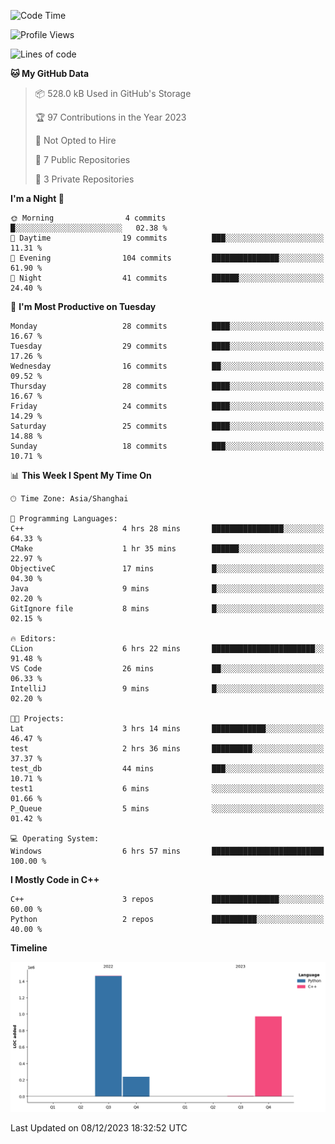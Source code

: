 <!--START_SECTION:waka-->
![Code Time](http://img.shields.io/badge/Code%20Time-70%20hrs%2024%20mins-blue)

![Profile Views](http://img.shields.io/badge/Profile%20Views-11-blue)

![Lines of code](https://img.shields.io/badge/From%20Hello%20World%20I%27ve%20Written-2.7%20million%20lines%20of%20code-blue)

**🐱 My GitHub Data** 

> 📦 528.0 kB Used in GitHub's Storage 
 > 
> 🏆 97 Contributions in the Year 2023
 > 
> 🚫 Not Opted to Hire
 > 
> 📜 7 Public Repositories 
 > 
> 🔑 3 Private Repositories 
 > 
**I'm a Night 🦉** 

```text
🌞 Morning                4 commits           █░░░░░░░░░░░░░░░░░░░░░░░░   02.38 % 
🌆 Daytime                19 commits          ███░░░░░░░░░░░░░░░░░░░░░░   11.31 % 
🌃 Evening                104 commits         ███████████████░░░░░░░░░░   61.90 % 
🌙 Night                  41 commits          ██████░░░░░░░░░░░░░░░░░░░   24.40 % 
```
📅 **I'm Most Productive on Tuesday** 

```text
Monday                   28 commits          ████░░░░░░░░░░░░░░░░░░░░░   16.67 % 
Tuesday                  29 commits          ████░░░░░░░░░░░░░░░░░░░░░   17.26 % 
Wednesday                16 commits          ██░░░░░░░░░░░░░░░░░░░░░░░   09.52 % 
Thursday                 28 commits          ████░░░░░░░░░░░░░░░░░░░░░   16.67 % 
Friday                   24 commits          ████░░░░░░░░░░░░░░░░░░░░░   14.29 % 
Saturday                 25 commits          ████░░░░░░░░░░░░░░░░░░░░░   14.88 % 
Sunday                   18 commits          ███░░░░░░░░░░░░░░░░░░░░░░   10.71 % 
```


📊 **This Week I Spent My Time On** 

```text
🕑︎ Time Zone: Asia/Shanghai

💬 Programming Languages: 
C++                      4 hrs 28 mins       ████████████████░░░░░░░░░   64.33 % 
CMake                    1 hr 35 mins        ██████░░░░░░░░░░░░░░░░░░░   22.97 % 
ObjectiveC               17 mins             █░░░░░░░░░░░░░░░░░░░░░░░░   04.30 % 
Java                     9 mins              █░░░░░░░░░░░░░░░░░░░░░░░░   02.20 % 
GitIgnore file           8 mins              █░░░░░░░░░░░░░░░░░░░░░░░░   02.15 % 

🔥 Editors: 
CLion                    6 hrs 22 mins       ███████████████████████░░   91.48 % 
VS Code                  26 mins             ██░░░░░░░░░░░░░░░░░░░░░░░   06.33 % 
IntelliJ                 9 mins              █░░░░░░░░░░░░░░░░░░░░░░░░   02.20 % 

🐱‍💻 Projects: 
Lat                      3 hrs 14 mins       ████████████░░░░░░░░░░░░░   46.47 % 
test                     2 hrs 36 mins       █████████░░░░░░░░░░░░░░░░   37.37 % 
test_db                  44 mins             ███░░░░░░░░░░░░░░░░░░░░░░   10.71 % 
test1                    6 mins              ░░░░░░░░░░░░░░░░░░░░░░░░░   01.66 % 
P_Queue                  5 mins              ░░░░░░░░░░░░░░░░░░░░░░░░░   01.42 % 

💻 Operating System: 
Windows                  6 hrs 57 mins       █████████████████████████   100.00 % 
```

**I Mostly Code in C++** 

```text
C++                      3 repos             ███████████████░░░░░░░░░░   60.00 % 
Python                   2 repos             ██████████░░░░░░░░░░░░░░░   40.00 % 
```



**Timeline**

![Lines of Code chart](https://raw.githubusercontent.com/LeKZzzz/LeKZzzz/master/assets/bar_graph.png)


 Last Updated on 08/12/2023 18:32:52 UTC
<!--END_SECTION:waka-->
